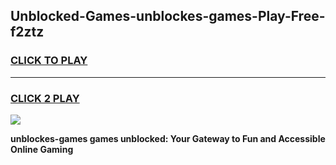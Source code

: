 
## Unblocked-Games-unblockes-games-Play-Free-f2ztz
<h3>
<a href="https://premium76.site?title=unblockes-games&ref=10A">CLICK TO PLAY</a></h3>
<hr>

<h3>
<a href="https://premium76.site?title=unblockes-games&ref=10A">CLICK 2 PLAY</a>
  
</h3>

<a href="https://premium76.site?title=unblockes-games&ref=10A"><img src="https://clearcache.store/games.png"></a>


**unblockes-games games unblocked: Your Gateway to Fun and Accessible Online Gaming**
